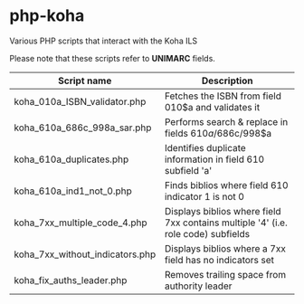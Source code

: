 # php-koha
Various PHP scripts that interact with the Koha ILS

Please note that these scripts refer to **UNIMARC** fields.

Script name | Description
----------- | -----------
koha_010a_ISBN_validator.php | Fetches the ISBN from field 010$a and validates it
koha_610a_686c_998a_sar.php | Performs search & replace in fields 610$a/686$c/998$a
koha_610a_duplicates.php | Identifies duplicate information in field 610 subfield 'a'
koha_610a_ind1_not_0.php | Finds biblios where field 610 indicator 1 is not 0
koha_7xx_multiple_code_4.php | Displays biblios where field 7xx contains multiple '4' (i.e. role code) subfields
koha_7xx_without_indicators.php | Displays biblios where a 7xx field has no indicators set
koha_fix_auths_leader.php | Removes trailing space from authority leader
